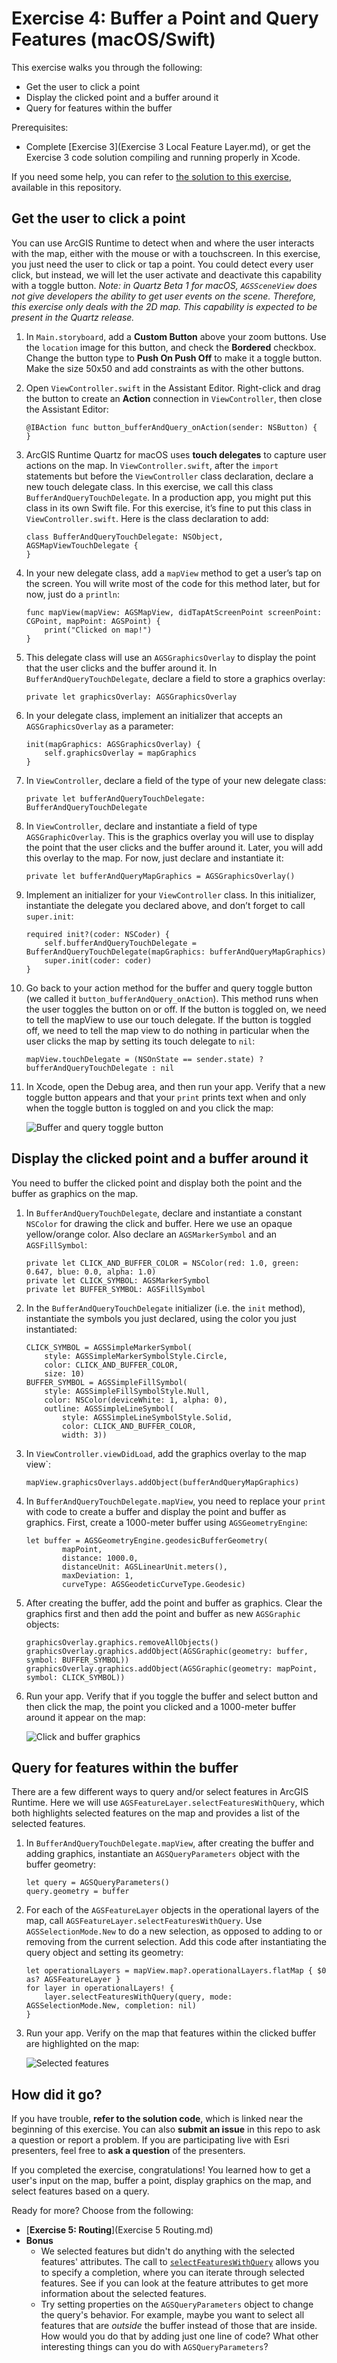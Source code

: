 # Exercise 4: Buffer a Point and Query Features (macOS/Swift)

This exercise walks you through the following:
- Get the user to click a point
- Display the clicked point and a buffer around it
- Query for features within the buffer

Prerequisites:
- Complete [Exercise 3](Exercise 3 Local Feature Layer.md), or get the Exercise 3 code solution compiling and running properly in Xcode.

If you need some help, you can refer to [the solution to this exercise](../../../solutions/macOS/Swift/Ex4_BufferAndQuery), available in this repository.

## Get the user to click a point

You can use ArcGIS Runtime to detect when and where the user interacts with the map, either with the mouse or with a touchscreen. In this exercise, you just need the user to click or tap a point. You could detect every user click, but instead, we will let the user activate and deactivate this capability with a toggle button. _Note: in Quartz Beta 1 for macOS, `AGSSceneView` does not give developers the ability to get user events on the scene. Therefore, this exercise only deals with the 2D map. This capability is expected to be present in the Quartz release._

1. In `Main.storyboard`, add a **Custom Button** above your zoom buttons. Use the `location` image for this button, and check the **Bordered** checkbox. Change the button type to **Push On Push Off** to make it a toggle button. Make the size 50x50 and add constraints as with the other buttons.

1. Open `ViewController.swift` in the Assistant Editor. Right-click and drag the button to create an **Action** connection in `ViewController`, then close the Assistant Editor:

    ```
    @IBAction func button_bufferAndQuery_onAction(sender: NSButton) {
    }
    ```

1. ArcGIS Runtime Quartz for macOS uses **touch delegates** to capture user actions on the map. In `ViewController.swift`, after the `import` statements but before the `ViewController` class declaration, declare a new touch delegate class. In this exercise, we call this class `BufferAndQueryTouchDelegate`. In a production app, you might put this class in its own Swift file. For this exercise, it’s fine to put this class in `ViewController.swift`. Here is the class declaration to add:

    ```
    class BufferAndQueryTouchDelegate: NSObject, AGSMapViewTouchDelegate {
    }
    ```

1. In your new delegate class, add a `mapView` method to get a user’s tap on the screen. You will write most of the code for this method later, but for now, just do a `println`:

    ```
    func mapView(mapView: AGSMapView, didTapAtScreenPoint screenPoint: CGPoint, mapPoint: AGSPoint) {
        print("Clicked on map!")
    }
    ```

1. This delegate class will use an `AGSGraphicsOverlay` to display the point that the user clicks and the buffer around it. In `BufferAndQueryTouchDelegate`, declare a field to store a graphics overlay:

    ```
    private let graphicsOverlay: AGSGraphicsOverlay
    ```

1. In your delegate class, implement an initializer that accepts an `AGSGraphicsOverlay` as a parameter:

    ```
    init(mapGraphics: AGSGraphicsOverlay) {
        self.graphicsOverlay = mapGraphics
    }
    ```

1. In `ViewController`, declare a field of the type of your new delegate class:

    ```
    private let bufferAndQueryTouchDelegate: BufferAndQueryTouchDelegate
    ```

1. In `ViewController`, declare and instantiate a field of type `AGSGraphicOverlay`. This is the graphics overlay you will use to display the point that the user clicks and the buffer around it. Later, you will add this overlay to the map. For now, just declare and instantiate it:

    ```
    private let bufferAndQueryMapGraphics = AGSGraphicsOverlay()
    ```

1. Implement an initializer for your `ViewController` class. In this initializer, instantiate the delegate you declared above, and don’t forget to call `super.init`:

    ```
    required init?(coder: NSCoder) {
        self.bufferAndQueryTouchDelegate = BufferAndQueryTouchDelegate(mapGraphics: bufferAndQueryMapGraphics)
        super.init(coder: coder)
    }
    ```
    
1. Go back to your action method for the buffer and query toggle button (we called it `button_bufferAndQuery_onAction`). This method runs when the user toggles the button on or off. If the button is toggled on, we need to tell the mapView to use our touch delegate. If the button is toggled off, we need to tell the map view to do nothing in particular when the user clicks the map by setting its touch delegate to `nil`:

    ```
    mapView.touchDelegate = (NSOnState == sender.state) ? bufferAndQueryTouchDelegate : nil
    ```
    
1. In Xcode, open the Debug area, and then run your app. Verify that a new toggle button appears and that your `print` prints text when and only when the toggle button is toggled on and you click the map:

    ![Buffer and query toggle button](08-buffer-query-toggle-button.png)
    
## Display the clicked point and a buffer around it

You need to buffer the clicked point and display both the point and the buffer as graphics on the map.

1. In `BufferAndQueryTouchDelegate`, declare and instantiate a constant `NSColor` for drawing the click and buffer. Here we use an opaque yellow/orange color. Also declare an `AGSMarkerSymbol` and an `AGSFillSymbol`:

    ```
    private let CLICK_AND_BUFFER_COLOR = NSColor(red: 1.0, green: 0.647, blue: 0.0, alpha: 1.0)
    private let CLICK_SYMBOL: AGSMarkerSymbol
    private let BUFFER_SYMBOL: AGSFillSymbol
    ```

1. In the `BufferAndQueryTouchDelegate` initializer (i.e. the `init` method), instantiate the symbols you just declared, using the color you just instantiated:

    ```
    CLICK_SYMBOL = AGSSimpleMarkerSymbol(
        style: AGSSimpleMarkerSymbolStyle.Circle,
        color: CLICK_AND_BUFFER_COLOR,
        size: 10)
    BUFFER_SYMBOL = AGSSimpleFillSymbol(
        style: AGSSimpleFillSymbolStyle.Null,
        color: NSColor(deviceWhite: 1, alpha: 0),
        outline: AGSSimpleLineSymbol(
            style: AGSSimpleLineSymbolStyle.Solid,
            color: CLICK_AND_BUFFER_COLOR,
            width: 3))
    ```

1. In `ViewController.viewDidLoad`, add the graphics overlay to the map view`:

    ```
    mapView.graphicsOverlays.addObject(bufferAndQueryMapGraphics)
    ```
    
1. In `BufferAndQueryTouchDelegate.mapView`, you need to replace your `print` with code to create a buffer and display the point and buffer as graphics. First, create a 1000-meter buffer using `AGSGeometryEngine`:

    ```
    let buffer = AGSGeometryEngine.geodesicBufferGeometry(
            mapPoint,
            distance: 1000.0,
            distanceUnit: AGSLinearUnit.meters(),
            maxDeviation: 1,
            curveType: AGSGeodeticCurveType.Geodesic)
    ```

1. After creating the buffer, add the point and buffer as graphics. Clear the graphics first and then add the point and buffer as new `AGSGraphic` objects:

    ```
    graphicsOverlay.graphics.removeAllObjects()
    graphicsOverlay.graphics.addObject(AGSGraphic(geometry: buffer, symbol: BUFFER_SYMBOL))
    graphicsOverlay.graphics.addObject(AGSGraphic(geometry: mapPoint, symbol: CLICK_SYMBOL))
    ```

1. Run your app. Verify that if you toggle the buffer and select button and then click the map, the point you clicked and a 1000-meter buffer around it appear on the map:

    ![Click and buffer graphics](09-click-and-buffer-graphics.png)
    
## Query for features within the buffer

There are a few different ways to query and/or select features in ArcGIS Runtime. Here we will use `AGSFeatureLayer.selectFeaturesWithQuery`, which both highlights selected features on the map and provides a list of the selected features.

1. In `BufferAndQueryTouchDelegate.mapView`, after creating the buffer and adding graphics, instantiate an `AGSQueryParameters` object with the buffer geometry:

    ```
    let query = AGSQueryParameters()
    query.geometry = buffer
    ```
    
1. For each of the `AGSFeatureLayer` objects in the operational layers of the map, call `AGSFeatureLayer.selectFeaturesWithQuery`. Use `AGSSelectionMode.New` to do a new selection, as opposed to adding to or removing from the current selection. Add this code after instantiating the query object and setting its geometry:

    ```
    let operationalLayers = mapView.map?.operationalLayers.flatMap { $0 as? AGSFeatureLayer }
    for layer in operationalLayers! {
        layer.selectFeaturesWithQuery(query, mode: AGSSelectionMode.New, completion: nil)
    }
    ```
    
1. Run your app. Verify on the map that features within the clicked buffer are highlighted on the map:

    ![Selected features](11-selected-features.png)
    
## How did it go?

If you have trouble, **refer to the solution code**, which is linked near the beginning of this exercise. You can also **submit an issue** in this repo to ask a question or report a problem. If you are participating live with Esri presenters, feel free to **ask a question** of the presenters.

If you completed the exercise, congratulations! You learned how to get a user's input on the map, buffer a point, display graphics on the map, and select features based on a query.

Ready for more? Choose from the following:

- [**Exercise 5: Routing**](Exercise 5 Routing.md)
- **Bonus**
    - We selected features but didn't do anything with the selected features' attributes. The call to [`selectFeaturesWithQuery`](https://developers.arcgis.com/os-x/quartz/api-reference//interface_a_g_s_feature_layer.html#a0964636d94f96c0df8391e4ff58d57d7) allows you to specify a completion, where you can iterate through selected features. See if you can look at the feature attributes to get more information about the selected features.
    - Try setting properties on the `AGSQueryParameters` object to change the query's behavior. For example, maybe you want to select all features that are _outside_ the buffer instead of those that are inside. How would you do that by adding just one line of code? What other interesting things can you do with `AGSQueryParameters`?